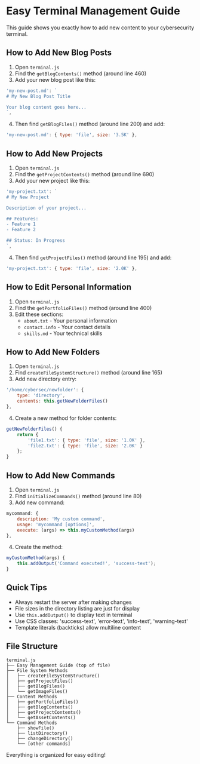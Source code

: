 # Easy Terminal Management Guide

This guide shows you exactly how to add new content to your cybersecurity terminal.

## How to Add New Blog Posts

1. Open `terminal.js`
2. Find the `getBlogContents()` method (around line 460)
3. Add your new blog post like this:

```javascript
'my-new-post.md': `
# My New Blog Post Title

Your blog content goes here...
`,
```

4. Then find `getBlogFiles()` method (around line 200) and add:

```javascript
'my-new-post.md': { type: 'file', size: '3.5K' },
```

## How to Add New Projects

1. Open `terminal.js`
2. Find the `getProjectContents()` method (around line 690)
3. Add your new project like this:

```javascript
'my-project.txt': `
# My New Project

Description of your project...

## Features:
- Feature 1
- Feature 2

## Status: In Progress
`,
```

4. Then find `getProjectFiles()` method (around line 195) and add:

```javascript
'my-project.txt': { type: 'file', size: '2.0K' },
```

## How to Edit Personal Information

1. Open `terminal.js`
2. Find the `getPortfolioFiles()` method (around line 400)
3. Edit these sections:
   - `about.txt` - Your personal information
   - `contact.info` - Your contact details
   - `skills.md` - Your technical skills

## How to Add New Folders

1. Open `terminal.js`
2. Find `createFileSystemStructure()` method (around line 165)
3. Add new directory entry:

```javascript
'/home/cybersec/newfolder': {
    type: 'directory',
    contents: this.getNewFolderFiles()
},
```

4. Create a new method for folder contents:

```javascript
getNewFolderFiles() {
    return {
        'file1.txt': { type: 'file', size: '1.0K' },
        'file2.txt': { type: 'file', size: '2.0K' }
    };
}
```

## How to Add New Commands

1. Open `terminal.js`
2. Find `initializeCommands()` method (around line 80)
3. Add new command:

```javascript
mycommand: {
    description: 'My custom command',
    usage: 'mycommand [options]',
    execute: (args) => this.myCustomMethod(args)
},
```

4. Create the method:

```javascript
myCustomMethod(args) {
    this.addOutput('Command executed!', 'success-text');
}
```

## Quick Tips

- Always restart the server after making changes
- File sizes in the directory listing are just for display
- Use `this.addOutput()` to display text in terminal
- Use CSS classes: 'success-text', 'error-text', 'info-text', 'warning-text'
- Template literals (backticks) allow multiline content

## File Structure

```
terminal.js
├── Easy Management Guide (top of file)
├── File System Methods
│   ├── createFileSystemStructure()
│   ├── getProjectFiles()
│   ├── getBlogFiles()
│   └── getImageFiles()
├── Content Methods
│   ├── getPortfolioFiles()
│   ├── getBlogContents()
│   ├── getProjectContents()
│   └── getAssetContents()
└── Command Methods
    ├── showFile()
    ├── listDirectory()
    ├── changeDirectory()
    └── [other commands]
```

Everything is organized for easy editing!